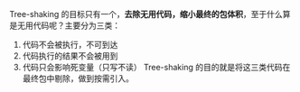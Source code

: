 

Tree-shaking 的目标只有一个，**去除无用代码，缩小最终的包体积**，至于什么算是无用代码呢？主要分为三类：

1. 代码不会被执行，不可到达
2. 代码执行的结果不会被用到
3. 代码只会影响死变量（只写不读） Tree-shaking 的目的就是将这三类代码在最终包中剔除，做到按需引入。

